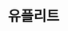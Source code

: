 ---
layout: post
title: 유플리트
category: company
period: 2010.07 ~ 2011.12 (1년 5개월)
work: Flash 개발 (action script)
tag:
---